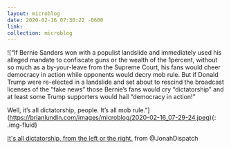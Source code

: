 ```yaml
---
layout: microblog
date: 2020-02-16 07:30:22 -0600
link: 
collection: microblog
---
```

![“If Bernie Sanders won with a populist landslide and immediately used his alleged mandate to confiscate guns or the wealth of the 1percent, without so much as a by-your-leave from the Supreme Court,  his fans would cheer democracy in action while opponents would decry mob rule. But if Donald Trump were re-elected in a landslide and set about to rescind the broadcast licenses of the “fake news” those Bernie’s fans would cry “dictatorship” and at least some Trump supporters would hail “democracy in action!” 

Well, it’s all dictatorship, people. It’s all mob rule.”](https://brianlundin.com/images/microblog/2020-02-16_07-29-24.jpeg){: .img-fluid}

[It's all dictatorship, from the left or the right.](https://gfile.thedispatch.com/p/the-mess-the-democrats-are-in) from @JonahDispatch